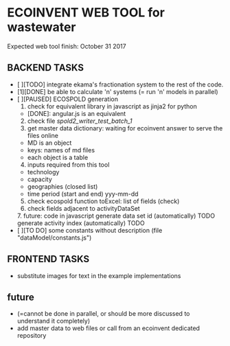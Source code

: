 # ECOINVENT WEB TOOL for wastewater
Expected web tool finish: October 31 2017

## BACKEND TASKS
  * [ ][TODO] integrate ekama's fractionation system to the rest of the code.
  * [1][DONE] be able to calculate 'n' systems (= run 'n' models in parallel)
  * [ ][PAUSED] ECOSPOLD generation
    1. check for equivalent library in javascript as jinja2 for python
      - [DONE]: angular.js is an equivalent
    2. check file *spold2_writer_test_batch_1*
    3. get master data dictionary: waiting for ecoinvent answer to serve the files online
      - MD is an object
      - keys: names of md files
      - each object is a table
    4. inputs required from this tool
      - technology  <string>
      - capacity    <number>
      - geographies (closed list)
      - time period (start and end) <string> yyy-mm-dd
    5. check ecospold function toExcel: list of fields (check)
    6. check fields adjacent to activityDataSet
      <usedUserMasterData>
      </usedUserMasterData>
    7. future: code in javascript
      generate data set id    (automatically) TODO
      generate activity index (automatically) TODO
  * [ ][TO DO] some constants without description (file "dataModel/constants.js")

## FRONTEND TASKS
* substitute images for text in the example implementations

## future
* (=cannot be done in parallel, or should be more discussed to understand it completely)
* add master data to web files or call from an ecoinvent dedicated repository
